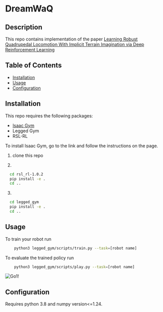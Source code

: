 # DreamWaQ

## Description
This repo contains implementation of the paper [Learning Robust Quadrupedal Locomotion With Implicit Terrain Imagination via Deep Reinforcement Learning](https://arxiv.org/abs/2301.10602)

## Table of Contents
- [Installation](#installation)
- [Usage](#usage)
- [Configuration](#configuration)
  
## Installation
This repo requires the following packages:
- [Isaac Gym](https://developer.nvidia.com/isaac-gym)
- Legged Gym
- RSL-RL

To install Isaac Gym, go to the link and follow the instructions on the page.

1. clone this repo

2. 
```bash
  cd rsl_rl-1.0.2
  pip install -e .
  cd ..
```
3. 
```bash
  cd legged_gym
  pip install -e .
  cd ..
```

## Usage
To train your robot run
```bash
    python3 legged_gym/scripts/train.py --task=[robot name]  
```  

To evaluate the trained policy run
```bash
    python3 legged_gym/scripts/play.py --task=[robot name]
```  
  
![Go1](DwaQ_stairs.gif)!

## Configuration
Requires python 3.8 and numpy version<=1.24.
